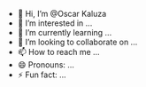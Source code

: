 - 👋 Hi, I’m @Oscar Kaluza
- 👀 I’m interested in ...
- 🌱 I’m currently learning ...
- 💞️ I’m looking to collaborate on ...
- 📫 How to reach me ...
- 😄 Pronouns: ...
- ⚡ Fun fact: ...

<!---
OscarKaluza/OscarKaluza is a ✨ special ✨ repository because its `README.md` (this file) appears on your GitHub profile.
You can click the Preview link to take a look at your changes.
--->
